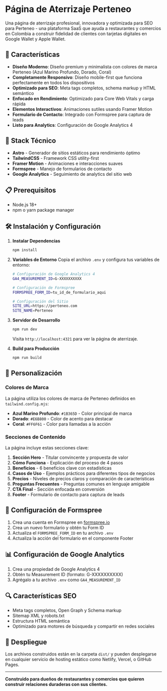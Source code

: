 # Página de Aterrizaje Perteneo

Una página de aterrizaje profesional, innovadora y optimizada para SEO para Perteneo - una plataforma SaaS que ayuda a restaurantes y comercios en Colombia a construir fidelidad de clientes con tarjetas digitales en Google Wallet y Apple Wallet.

## 🎯 Características

- **Diseño Moderno**: Diseño premium y minimalista con colores de marca Perteneo (Azul Marino Profundo, Dorado, Coral)
- **Completamente Responsivo**: Diseño mobile-first que funciona perfectamente en todos los dispositivos
- **Optimizado para SEO**: Meta tags completos, schema markup y HTML semántico
- **Enfocado en Rendimiento**: Optimizado para Core Web Vitals y carga rápida
- **Elementos Interactivos**: Animaciones sutiles usando Framer Motion
- **Formulario de Contacto**: Integrado con Formspree para captura de leads
- **Listo para Analytics**: Configuración de Google Analytics 4

## 🚀 Stack Técnico

- **Astro** - Generador de sitios estáticos para rendimiento óptimo
- **TailwindCSS** - Framework CSS utility-first
- **Framer Motion** - Animaciones e interacciones suaves
- **Formspree** - Manejo de formularios de contacto
- **Google Analytics** - Seguimiento de analytics del sitio web

## 📋 Prerequisitos

- Node.js 18+ 
- npm o yarn package manager

## 🛠️ Instalación y Configuración

1. **Instalar Dependencias**
   ```bash
   npm install
   ```

2. **Variables de Entorno**
   Copia el archivo `.env` y configura tus variables de entorno:
   ```bash
   # Configuración de Google Analytics 4
   GA4_MEASUREMENT_ID=G-XXXXXXXXXX

   # Configuración de Formspree  
   FORMSPREE_FORM_ID=tu_id_de_formulario_aqui

   # Configuración del Sitio
   SITE_URL=https://perteneo.com
   SITE_NAME=Perteneo
   ```

3. **Servidor de Desarrollo**
   ```bash
   npm run dev
   ```
   Visita `http://localhost:4321` para ver la página de aterrizaje.

4. **Build para Producción**
   ```bash
   npm run build
   ```

## 🎨 Personalización

### Colores de Marca
La página utiliza los colores de marca de Perteneo definidos en `tailwind.config.mjs`:
- **Azul Marino Profundo**: `#1B365D` - Color principal de marca
- **Dorado**: `#E6B800` - Color de acento para destacar
- **Coral**: `#FF6F61` - Color para llamadas a la acción

### Secciones de Contenido
La página incluye estas secciones clave:

1. **Sección Hero** - Titular convincente y propuesta de valor
2. **Cómo Funciona** - Explicación del proceso de 4 pasos
3. **Beneficios** - 6 beneficios clave con estadísticas
4. **Casos de Uso** - Ejemplos prácticos para diferentes tipos de negocios
5. **Precios** - Niveles de precios claros y comparación de características
6. **Preguntas Frecuentes** - Preguntas comunes en lenguaje amigable
7. **CTA Final** - Sección enfocada en conversión
8. **Footer** - Formulario de contacto para captura de leads

## 📧 Configuración de Formspree

1. Crea una cuenta en Formspree en [formspree.io](https://formspree.io)
2. Crea un nuevo formulario y obtén tu Form ID
3. Actualiza el `FORMSPREE_FORM_ID` en tu archivo `.env`
4. Actualiza la acción del formulario en el componente Footer

## 📊 Configuración de Google Analytics

1. Crea una propiedad de Google Analytics 4
2. Obtén tu Measurement ID (formato: G-XXXXXXXXXX)
3. Agrégalo a tu archivo `.env` como `GA4_MEASUREMENT_ID`

## 🔍 Características SEO

- Meta tags completos, Open Graph y Schema markup
- Sitemap XML y robots.txt
- Estructura HTML semántica
- Optimizado para motores de búsqueda y compartir en redes sociales

## 🚀 Despliegue

Los archivos construidos están en la carpeta `dist/` y pueden desplegarse en cualquier servicio de hosting estático como Netlify, Vercel, o GitHub Pages.

---

**Construido para dueños de restaurantes y comercios que quieren construir relaciones duraderas con sus clientes.**
